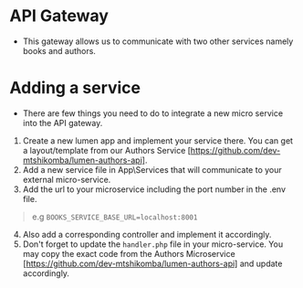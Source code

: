 # API Gateway
- This gateway allows us to communicate with two other services namely books and authors.

# Adding a service
- There are few things you need to do to integrate a new micro service into the API gateway.
1. Create a new lumen app and implement your service there. You can get a layout/template from our Authors Service [https://github.com/dev-mtshikomba/lumen-authors-api].
2. Add a new service file in App\Services that will communicate to your external micro-service.
3. Add the url to your microservice including the port number in the .env file.
> e.g `BOOKS_SERVICE_BASE_URL=localhost:8001`
4. Also add a corresponding controller and implement it accordingly.
5. Don't forget to update the `handler.php` file in your micro-service. You may copy the exact code from the Authors Microservice [https://github.com/dev-mtshikomba/lumen-authors-api] and update accordingly.
